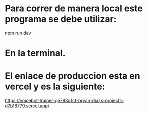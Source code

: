 # Para correr de manera local este programa se debe utilizar:
npm run dev
# En la terminal.
# El enlace de produccion esta en vercel y es la siguiente:
https://voicebot-trainer-qe783u1cf-bryan-diazs-projects-d7b18779.vercel.app/